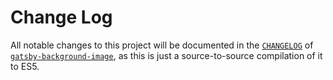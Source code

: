 # Change Log

All notable changes to this project will be documented in the [`CHANGELOG`](https://github.com/timhagn/gatsby-background-image/blob/fix41-z-index-bug/packages/gatsby-background-image/CHANGELOG.md)
of [`gatsby-background-image`](https://github.com/timhagn/gatsby-background-image/tree/master/packages/gatsby-background-image),
as this is just a source-to-source compilation of it to ES5.

<a name="0.7.4"></a>